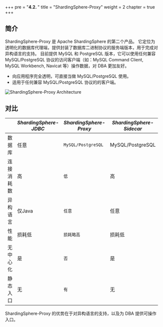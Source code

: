 +++
pre = "<b>4.2. </b>"
title = "ShardingSphere-Proxy"
weight = 2
chapter = true
+++

## 简介

ShardingSphere-Proxy 是 Apache ShardingSphere 的第二个产品。
它定位为透明化的数据库代理端，提供封装了数据库二进制协议的服务端版本，用于完成对异构语言的支持。
目前提供 MySQL 和 PostgreSQL 版本，它可以使用任何兼容 MySQL/PostgreSQL 协议的访问客户端（如：MySQL Command Client, MySQL Workbench, Navicat 等）操作数据，对 DBA 更加友好。

* 向应用程序完全透明，可直接当做 MySQL/PostgreSQL 使用。
* 适用于任何兼容 MySQL/PostgreSQL 协议的的客户端。

![ShardingSphere-Proxy Architecture](https://shardingsphere.apache.org/document/current/img/shardingsphere-proxy_v2.png)

## 对比

|           | *ShardingSphere-JDBC* | *ShardingSphere-Proxy*  | *ShardingSphere-Sidecar* |
| --------- | --------------------- | ----------------------- | ------------------------ |
| 数据库     | 任意                  | `MySQL/PostgreSQL`      | MySQL/PostgreSQL          |
| 连接消耗数 | 高                    | `低`                     | 高                        |
| 异构语言   | 仅Java                | `任意`                   | 任意                      |
| 性能       | 损耗低                | `损耗略高`                | 损耗低                    |
| 无中心化   | 是                    | `否`                     | 是                        |
| 静态入口   | 无                    | `有`                     | 无                        |

ShardingSphere-Proxy 的优势在于对异构语言的支持，以及为 DBA 提供可操作入口。

